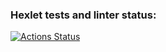 ### Hexlet tests and linter status:
[![Actions Status](https://github.com/ElinaZelenkova/qa-engineer-project-84/actions/workflows/hexlet-check.yml/badge.svg)](https://github.com/ElinaZelenkova/qa-engineer-project-84/actions)